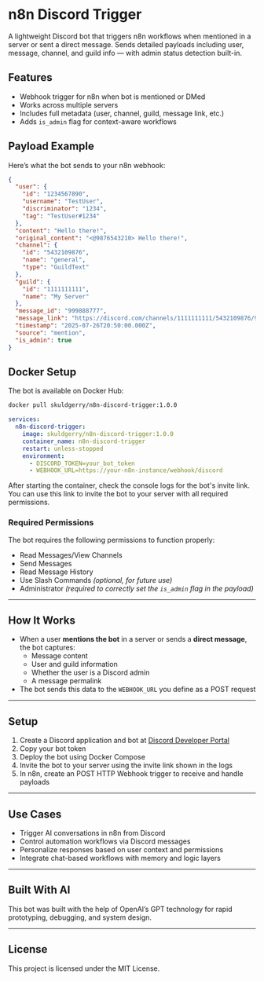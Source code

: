 # n8n Discord Trigger

A lightweight Discord bot that triggers n8n workflows when mentioned in a server or sent a direct message. Sends detailed payloads including user, message, channel, and guild info — with admin status detection built-in.

## Features

- Webhook trigger for n8n when bot is mentioned or DMed
- Works across multiple servers
- Includes full metadata (user, channel, guild, message link, etc.)
- Adds `is_admin` flag for context-aware workflows

## Payload Example

Here’s what the bot sends to your n8n webhook:

```json
{
  "user": {
    "id": "1234567890",
    "username": "TestUser",
    "discriminator": "1234",
    "tag": "TestUser#1234"
  },
  "content": "Hello there!",
  "original_content": "<@9876543210> Hello there!",
  "channel": {
    "id": "5432109876",
    "name": "general",
    "type": "GuildText"
  },
  "guild": {
    "id": "1111111111",
    "name": "My Server"
  },
  "message_id": "999888777",
  "message_link": "https://discord.com/channels/1111111111/5432109876/999888777",
  "timestamp": "2025-07-26T20:50:00.000Z",
  "source": "mention",
  "is_admin": true
}
```

## Docker Setup

The bot is available on Docker Hub:

```bash
docker pull skuldgerry/n8n-discord-trigger:1.0.0
```

```yml
services:
  n8n-discord-trigger:
    image: skuldgerry/n8n-discord-trigger:1.0.0
    container_name: n8n-discord-trigger
    restart: unless-stopped
    environment:
      - DISCORD_TOKEN=your_bot_token
      - WEBHOOK_URL=https://your-n8n-instance/webhook/discord
```

After starting the container, check the console logs for the bot's invite link. You can use this link to invite the bot to your server with all required permissions.

### Required Permissions

The bot requires the following permissions to function properly:

- Read Messages/View Channels
- Send Messages
- Read Message History
- Use Slash Commands *(optional, for future use)*
- Administrator *(required to correctly set the `is_admin` flag in the payload)*

---

## How It Works

- When a user **mentions the bot** in a server or sends a **direct message**, the bot captures:
  - Message content
  - User and guild information
  - Whether the user is a Discord admin
  - A message permalink
- The bot sends this data to the `WEBHOOK_URL` you define as a POST request

---

## Setup

1. Create a Discord application and bot at [Discord Developer Portal](https://discord.com/developers/applications)
2. Copy your bot token
3. Deploy the bot using Docker Compose
4. Invite the bot to your server using the invite link shown in the logs
5. In n8n, create an POST HTTP Webhook trigger to receive and handle payloads

---

## Use Cases

- Trigger AI conversations in n8n from Discord
- Control automation workflows via Discord messages
- Personalize responses based on user context and permissions
- Integrate chat-based workflows with memory and logic layers

---

## Built With AI

This bot was built with the help of OpenAI’s GPT technology for rapid prototyping, debugging, and system design.

---

## License

This project is licensed under the MIT License.

